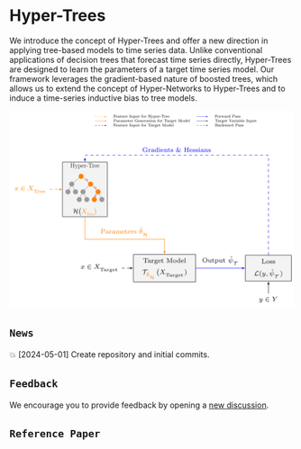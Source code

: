 # Hyper-Trees
We introduce the concept of Hyper-Trees and offer a new direction in applying tree-based models to time series data. Unlike conventional applications of decision trees that forecast time series directly, Hyper-Trees are designed to learn the parameters of a target time series model. Our framework leverages the gradient-based nature of boosted trees, which allows us to extend the concept of Hyper-Networks to Hyper-Trees and to induce a time-series inductive bias to tree models.

<center>
    <img height="350" src="figures/hypertree.png">
</center>


## `News`
:boom: [2024-05-01] Create repository and initial commits.

## `Feedback`
We encourage you to provide feedback by opening a [new discussion](https://github.com/StatMixedML/Hyper-Trees/discussions).

## `Reference Paper`
